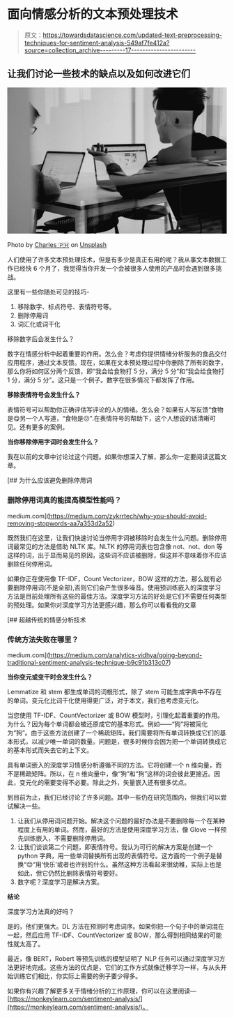 # 面向情感分析的文本预处理技术

> 原文：<https://towardsdatascience.com/updated-text-preprocessing-techniques-for-sentiment-analysis-549af7fe412a?source=collection_archive---------17----------------------->

## 让我们讨论一些技术的缺点以及如何改进它们

![](img/aa7a35b928f504673a921388000ab855.png)

Photo by [Charles 🇵🇭](https://unsplash.com/@charlesdeluvio?utm_source=unsplash&utm_medium=referral&utm_content=creditCopyText) on [Unsplash](https://unsplash.com/s/photos/feedback?utm_source=unsplash&utm_medium=referral&utm_content=creditCopyText)

人们使用了许多文本预处理技术，但是有多少是真正有用的呢？我从事文本数据工作已经快 6 个月了，我觉得当你开发一个会被很多人使用的产品时会遇到很多挑战。

这里有一些你随处可见的技巧-

1.  移除数字、标点符号、表情符号等。
2.  删除停用词
3.  词汇化或词干化

移除数字后会发生什么？

数字在情感分析中起着重要的作用。怎么会？考虑你提供情绪分析服务的食品交付应用程序，通过文本反馈。现在，如果在文本预处理过程中你删除了所有的数字，那么你将如何区分两个反馈，即“我会给食物打 5 分，满分 5 分”和“我会给食物打 1 分，满分 5 分”。这只是一个例子。数字在很多情况下都发挥了作用。

**移除表情符号会发生什么？**

表情符号可以帮助你正确评估写评论的人的情绪。怎么会？如果有人写反馈“食物是😋另一个人写道，“食物是😖".在表情符号的帮助下，这个人想说的话清晰可见。还有更多的案例。

**当你移除停用字词时会发生什么？**

我在以前的文章中讨论过这个问题。如果你想深入了解，那么你一定要阅读这篇文章。

[](https://medium.com/zykrrtech/why-you-should-avoid-removing-stopwords-aa7a353d2a52) [## 为什么应该避免删除停用词

### 删除停用词真的能提高模型性能吗？

medium.com](https://medium.com/zykrrtech/why-you-should-avoid-removing-stopwords-aa7a353d2a52) 

既然我们在这里，让我们快速讨论当停用字词被移除时会发生什么问题。删除停用词最常见的方法是借助 NLTK 库。NLTK 的停用词表也包含像 not、not、don 等这样的词，出于显而易见的原因，这些词不应该被删除，但这并不意味着你不应该删除任何停用词。

如果你正在使用像 TF-IDF，Count Vectorizer，BOW 这样的方法，那么就有必要删除停用词(不是全部),否则它们会产生很多噪音。使用预训练嵌入的深度学习方法是目前处理所有这些的最佳方法。深度学习方法的好处是它们不需要任何类型的预处理。如果你对深度学习方法更感兴趣，那么你可以看看我的文章

[](https://medium.com/analytics-vidhya/going-beyond-traditional-sentiment-analysis-technique-b9c91b313c07) [## 超越传统的情感分析技术

### 传统方法失败在哪里？

medium.com](https://medium.com/analytics-vidhya/going-beyond-traditional-sentiment-analysis-technique-b9c91b313c07) 

**当你变元或变干时会发生什么？**

Lemmatize 和 stem 都生成单词的词根形式，除了 stem 可能生成字典中不存在的单词。变元化比词干化使用得更广泛，对于本文，我们也考虑变元化。

当您使用 TF-IDF、CountVectorizer 或 BOW 模型时，引理化起着重要的作用。为什么？因为每个单词都会被还原成它的基本形式。例如——“狗”将被简化为“狗”。由于这些方法创建了一个稀疏矩阵，我们需要将所有单词转换成它们的基本形式，以减少唯一单词的数量。问题是，很多时候你会因为把一个单词转换成它的基本形式而失去它的上下文。

具有单词嵌入的深度学习情感分析遵循不同的方法。它将创建一个 n 维向量，而不是稀疏矩阵。所以，在 n 维向量中，像“狗”和“狗”这样的词会彼此更接近。因此，变元化的需要变得不必要。除此之外，矢量嵌入还有很多优点。

到目前为止，我们已经讨论了许多问题。其中一些仍在研究范围内，但我们可以尝试解决一些。

1.  让我们从停用词问题开始。解决这个问题的最好办法是不要删除每一个在某种程度上有用的单词。然而，最好的方法是使用深度学习方法，像 Glove 一样预先训练嵌入，不需要删除停用词。
2.  让我们谈谈第二个问题，即表情符号。我认为可行的解决方案是创建一个 python 字典，用一些单词替换所有出现的表情符号。这方面的一个例子是替换“😊“用‘快乐’或者也许别的什么。虽然这种方法看起来很幼稚，实际上也是如此，但它仍然比删除表情符号要好。
3.  数字呢？深度学习是解决方案。

**结论**

深度学习方法真的好吗？

是的，他们更强大。DL 方法在预测时考虑词序。如果你把一个句子中的单词混在一起，然后应用 TF-IDF、CountVectorizer 或 BOW，那么得到相同结果的可能性就太高了。

最近，像 BERT，Robert 等预先训练的模型证明了 NLP 任务可以通过深度学习方法更好地完成。这些方法的优点是，它们的工作方式就像迁移学习一样，与从头开始训练它们相比，你实际上需要的例子要少得多。

如果你有兴趣了解更多关于情绪分析的工作原理，你可以在这里阅读—[https://monkeylearn.com/sentiment-analysis/](https://monkeylearn.com/sentiment-analysis/)。